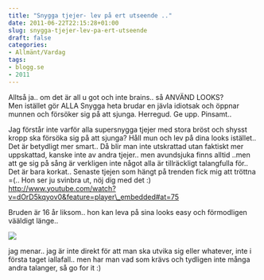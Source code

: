 ```yaml
---
title: "Snygga tjejer- lev på ert utseende .."
date: 2011-06-22T22:15:28+01:00
slug: snygga-tjejer-lev-pa-ert-utseende
draft: false
categories:
- Allmänt/Vardag
tags:
- blogg.se
- 2011
---
```

Alltså ja.. om det är all u got och inte brains.. så ANVÄND LOOKS?  
Men istället gör ALLA Snygga heta brudar en jävla idiotsak och öppnar munnen och försöker sig på att sjunga. Herregud. Ge upp. Pinsamt..  
  
Jag förstår inte varför alla supersnygga tjejer med stora bröst och shysst kropp ska försöka sig på att sjunga? Håll mun och lev på dina looks istället.. Det är betydligt mer smart.. Då blir man inte utskrattad utan faktiskt mer uppskattad, kanske inte av andra tjejer.. men avundsjuka finns alltid ..men att ge sig på sång är verkligen inte något alla är tillräckligt talangfulla för.. Det är bara korkat.. Senaste tjejen som hängt på trenden fick mig att tröttna =(.. Hon ser ju svinbra ut, nöj dig med det :)  
http://www.youtube.com/watch?v=dOrD5kqyov0&feature=player\_embedded#at=75  
  
Bruden är 16 år liksom.. hon kan leva på sina looks easy och förmodligen vääldigt länge..  
  
![](/assets/images/blogg.se/stodden_holding_154114084.jpg)  
  
  
jag menar.. jag är inte direkt för att man ska utvika sig eller whatever, inte i första taget iallafall.. men har man vad som krävs och tydligen inte många andra talanger, så go for it :)